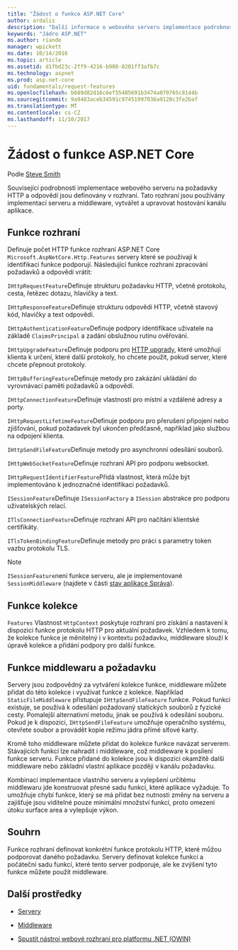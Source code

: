 ```yaml
---
title: "Žádost o funkce ASP.NET Core"
author: ardalis
description: "Další informace o webového serveru implementace podrobnosti týkající se požadavků HTTP a odpovědí, které jsou definovány v rozhraní pro ASP.NET Core."
keywords: "Jádro ASP.NET"
ms.author: riande
manager: wpickett
ms.date: 10/14/2016
ms.topic: article
ms.assetid: d1fbd23c-2ff9-4216-b908-0201ff3afb7c
ms.technology: aspnet
ms.prod: asp.net-core
uid: fundamentals/request-features
ms.openlocfilehash: b689d82d16c6ef55485691b3474a070765c8144b
ms.sourcegitcommit: 9a9483aceb34591c97451997036a9120c3fe2baf
ms.translationtype: MT
ms.contentlocale: cs-CZ
ms.lasthandoff: 11/10/2017
---
```

# <a name="request-features-in-aspnet-core"></a>Žádost o funkce ASP.NET Core

Podle [Steve Smith](https://ardalis.com/)

Související podrobnosti implementace webového serveru na požadavky HTTP a odpovědí jsou definovány v rozhraní. Tato rozhraní jsou používány implementací serveru a middleware, vytvářet a upravovat hostování kanálu aplikace.

## <a name="feature-interfaces"></a>Funkce rozhraní

Definuje počet HTTP funkce rozhraní ASP.NET Core `Microsoft.AspNetCore.Http.Features` servery které se používají k identifikaci funkce podporují. Následující funkce rozhraní zpracování požadavků a odpovědí vrátit:

`IHttpRequestFeature`Definuje strukturu požadavku HTTP, včetně protokolu, cesta, řetězec dotazu, hlavičky a text.

`IHttpResponseFeature`Definuje strukturu odpovědi HTTP, včetně stavový kód, hlavičky a text odpovědi.

`IHttpAuthenticationFeature`Definuje podpory identifikace uživatele na základě `ClaimsPrincipal` a zadání obslužnou rutinu ověřování.

`IHttpUpgradeFeature`Definuje podporu pro [HTTP upgrady](https://tools.ietf.org/html/rfc2616.html#section-14.42), které umožňují klienta k určení, které další protokoly, ho chcete použít, pokud server, které chcete přepnout protokoly.

`IHttpBufferingFeature`Definuje metody pro zakázání ukládání do vyrovnávací paměti požadavků a odpovědí.

`IHttpConnectionFeature`Definuje vlastnosti pro místní a vzdálené adresy a porty.

`IHttpRequestLifetimeFeature`Definuje podporu pro přerušení připojení nebo zjišťování, pokud požadavek byl ukončen předčasně, například jako službou na odpojení klienta.

`IHttpSendFileFeature`Definuje metody pro asynchronní odesílání souborů.

`IHttpWebSocketFeature`Definuje rozhraní API pro podporu websocket.

`IHttpRequestIdentifierFeature`Přidá vlastnost, která může být implementováno k jednoznačné identifikaci požadavků.

`ISessionFeature`Definuje `ISessionFactory` a `ISession` abstrakce pro podporu uživatelských relací.

`ITlsConnectionFeature`Definuje rozhraní API pro načítání klientské certifikáty.

`ITlsTokenBindingFeature`Definuje metody pro práci s parametry token vazbu protokolu TLS.

> [!NOTE]
> `ISessionFeature`není funkce serveru, ale je implementované `SessionMiddleware` (najdete v části [stav aplikace Správa](app-state.md)).

## <a name="feature-collections"></a>Funkce kolekce

`Features` Vlastnost `HttpContext` poskytuje rozhraní pro získání a nastavení k dispozici funkce protokolu HTTP pro aktuální požadavek. Vzhledem k tomu, že kolekce funkce je měnitelný i v kontextu požadavku, middleware slouží k úpravě kolekce a přidání podpory pro další funkce.

## <a name="middleware-and-request-features"></a>Funkce middlewaru a požadavku

Servery jsou zodpovědný za vytváření kolekce funkce, middleware můžete přidat do této kolekce i využívat funkce z kolekce. Například `StaticFileMiddleware` přistupuje `IHttpSendFileFeature` funkce. Pokud funkci existuje, se používá k odesílání požadovaný statických souborů z fyzické cesty. Pomalejší alternativní metodu, jinak se používá k odesílání souboru. Pokud je k dispozici, `IHttpSendFileFeature` umožňuje operačního systému, otevřete soubor a provádět kopie režimu jádra přímé síťové karty.

Kromě toho middleware můžete přidat do kolekce funkce navázat serverem. Stávajících funkcí lze nahradit i middleware, což middleware k posílení funkce serveru. Funkce přidané do kolekce jsou k dispozici okamžitě další middleware nebo základní vlastní aplikace později v kanálu požadavku.

Kombinací implementace vlastního serveru a vylepšení určitému middlewaru jde konstruovat přesné sadu funkcí, které aplikace vyžaduje. To umožňuje chybí funkce, který se má přidat bez nutnosti změny na serveru a zajišťuje jsou viditelné pouze minimální množství funkcí, proto omezení útoku surface area a vylepšuje výkon.

## <a name="summary"></a>Souhrn

Funkce rozhraní definovat konkrétní funkce protokolu HTTP, které můžou podporovat daného požadavku. Servery definovat kolekce funkcí a počáteční sadu funkcí, které tento server podporuje, ale ke zvýšení tyto funkce můžete použít middleware.

## <a name="additional-resources"></a>Další prostředky

* [Servery](servers/index.md)

* [Middleware](middleware.md)

* [Spustit nástroj webové rozhraní pro platformu .NET (OWIN)](owin.md)
